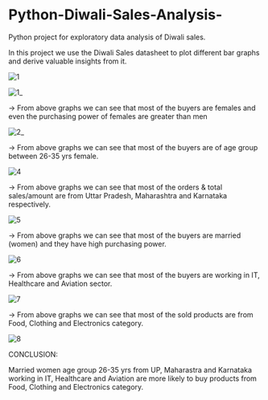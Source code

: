 # Python-Diwali-Sales-Analysis-
Python project for exploratory data analysis of Diwali sales.

In this project we use the Diwali Sales datasheet to plot different bar graphs and derive valuable insights from it.

![1](https://github.com/Sandeep1203tech/Python-Diwali-Sales-Analysis-/assets/78650502/d6767716-862f-4a98-a979-35f4f7df3cd0)


![1_](https://github.com/Sandeep1203tech/Python-Diwali-Sales-Analysis-/assets/78650502/b922bbae-1bb5-4dc1-a851-64d49feb6e7c)

-> From above graphs we can see that most of the buyers are females and even the purchasing power of females are greater than men


![2_](https://github.com/Sandeep1203tech/Python-Diwali-Sales-Analysis-/assets/78650502/68d431da-d2c3-4846-b59a-0bd4592596e8)

-> From above graphs we can see that most of the buyers are of age group between 26-35 yrs female.


![4](https://github.com/Sandeep1203tech/Python-Diwali-Sales-Analysis-/assets/78650502/59227727-a9ac-4897-8b6f-4ae6ea3b706a)

-> From above graphs we can see that most of the orders & total sales/amount are from Uttar Pradesh, Maharashtra and Karnataka respectively.


![5](https://github.com/Sandeep1203tech/Python-Diwali-Sales-Analysis-/assets/78650502/13fb64d0-f59b-42fe-a423-60645b5c27ab)

-> From above graphs we can see that most of the buyers are married (women) and they have high purchasing power.


![6](https://github.com/Sandeep1203tech/Python-Diwali-Sales-Analysis-/assets/78650502/a875c307-2342-4bb0-bc8d-e41bedd44f6b)

-> From above graphs we can see that most of the buyers are working in IT, Healthcare and Aviation sector.


![7](https://github.com/Sandeep1203tech/Python-Diwali-Sales-Analysis-/assets/78650502/b3c18fdf-df83-42b1-8600-f253643a0ffa)

-> From above graphs we can see that most of the sold products are from Food, Clothing and Electronics category.


![8](https://github.com/Sandeep1203tech/Python-Diwali-Sales-Analysis-/assets/78650502/31d8cb20-8732-4483-810b-a1dee191430d)




CONCLUSION:

Married women age group 26-35 yrs from UP, Maharastra and Karnataka working in IT, Healthcare and Aviation are more likely to buy products from Food, Clothing and Electronics category.



